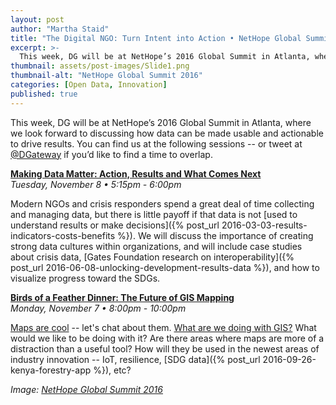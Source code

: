 ```yaml
---
layout: post
author: "Martha Staid"
title: "The Digital NGO: Turn Intent into Action • NetHope Global Summit 2016" 
excerpt: >-
  This week, DG will be at NetHope’s 2016 Global Summit in Atlanta, where we look forward to discussing how data can be made usable and actionable to drive results.  You can find us at the following sessions...
thumbnail: assets/post-images/Slide1.png
thumbnail-alt: "NetHope Global Summit 2016"
categories: [Open Data, Innovation]
published: true
---
```


This week, DG will be at NetHope’s 2016 Global Summit in Atlanta, where we look forward to discussing how data can be made usable and actionable to drive results.  You can find us at the following sessions -- or tweet at [@DGateway](https://twitter.com/dgateway) if you’d like to find a time to overlap.

**[Making Data Matter: Action, Results and What Comes Next](https://nethopeglobalsummit2016.sched.org/event/53de2231baab7c3297987acda5dd5755)**  
*Tuesday, November 8 • 5:15pm - 6:00pm*


Modern NGOs and crisis responders spend a great deal of time collecting and managing data, but there is little payoff if that data is not [used to understand results or make decisions]({% post_url 2016-03-03-results-indicators-costs-benefits %}). We will discuss the importance of creating strong data cultures within organizations, and will include case studies about crisis data, [Gates Foundation research on interoperability]({% post_url 2016-06-08-unlocking-development-results-data %}), and how to visualize progress toward the SDGs.

**[Birds of a Feather Dinner: The Future of GIS Mapping](https://nethopeglobalsummit2016.sched.org/event/6d68cdbaf768bac8867a5bd9a899b919)**  
*Monday, November 7 • 8:00pm - 10:00pm*


[Maps are cool](http://openschoolskenya.org) -- let's chat about them.  [What are we doing with GIS?](http://maji.takwimu.org/#/dash/points/waterpoints/?_k=3kbglt)  What would we like to be doing with it?  Are there areas where maps are more of a distraction than a useful tool?  How will they be used in the newest areas of industry innovation -- IoT, resilience, [SDG data]({% post_url 2016-09-26-kenya-forestry-app %}), etc?

*Image: [NetHope Global Summit 2016](http://www.nethopeglobalsummit.org)*
